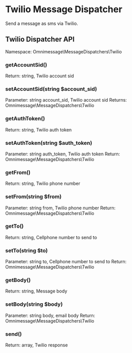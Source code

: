 # Twilio Message Dispatcher

Send a message as sms via Twilio.

## Twilio Dispatcher API

Namespace: Omnimessage\MessageDispatchers\Twilio

### getAccountSid()

Return: string, Twilio account sid

### setAccountSid(string $account_sid)

Parameter: string account_sid, Twilio account sid
Returns: Omnimessage\MessageDispatchers\Twilio

### getAuthToken()

Return: string, Twilio auth token

### setAuthToken(string $auth_token)

Parameter: string auth_token, Twilio auth token
Return: Omnimessage\MessageDispatchers\Twilio

### getFrom()

Return: string, Twilio phone number

### setFrom(string $from)

Parameter: string from, Twilio phone number
Return: Omnimessage\MessageDispatchers\Twilio

### getTo()

Return: string, Cellphone number to send to

### setTo(string $to)

Parameter: string to, Cellphone number to send to
Return: Omnimessage\MessageDispatchers\Twilio

### getBody()

Return: string, Message body

### setBody(string $body)

Parameter: string body, email body
Return: Omnimessage\MessageDispatchers\Twilio

### send()

Return: array, Twilio response

